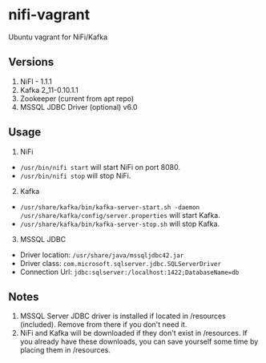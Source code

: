 # nifi-vagrant
Ubuntu vagrant for NiFi/Kafka

## Versions

1. NiFI - 1.1.1
2. Kafka 2_11-0.10.1.1
3. Zookeeper (current from apt repo)
4. MSSQL JDBC Driver (optional) v6.0

## Usage

1. NiFi
  * <code>/usr/bin/nifi start</code> will start NiFi on port 8080.
  * <code>/usr/bin/nifi stop</code> will stop NiFi.
2. Kafka
  * <code>/usr/share/kafka/bin/kafka-server-start.sh -daemon /usr/share/kafka/config/server.properties</code> will start Kafka.
  * <code>/usr/share/kafka/bin/kafka-server-stop.sh</code> will stop Kafka.
3. MSSQL JDBC
  * Driver location: <code>/usr/share/java/mssqljdbc42.jar</code>
  * Driver class: <code>com.microsoft.sqlserver.jdbc.SQLServerDriver</code>
  * Connection Url: <code>jdbc:sqlserver:/localhost:1422;DatabaseName=db</code>

## Notes

1. MSSQL Server JDBC driver is installed if located in /resources (included). Remove from there if you don't need it.
2. NiFi and Kafka will be downloaded if they don't exist in /resources. If you already have these downloads, you can save yourself some time by placing them in /resources.

